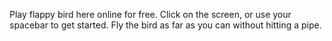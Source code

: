 Play flappy bird here online for free. Click on the screen, or use your spacebar to get started. Fly the bird as far as you can without hitting a pipe.
